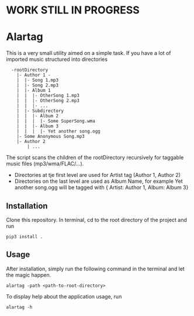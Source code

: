 # WORK STILL IN PROGRESS

# Alartag

This is a very small utility aimed on a simple task.
If you have a lot of imported music structured into directories
```
  -rootDirectory
    |- Author 1 -
    |  |- Song 1.mp3
    |  |- Song 2.mp3
    |  |- Album 1
    |  |  |- OtherSong 1.mp3
    |  |  |- OtherSong 2.mp3
    |  |  |- ...
    |  |- Subdirectory
    |  |  |- Album 2
    |  |  |  |- Some SuperSong.wma
    |  |  |- Album 3
    |  |  |  |- Yet another song.ogg
    |- Some Anonymous Song.mp3
    |- Author 2
        | ...
```

The script scans the children of the rootDirectory recursively for taggable music files (mp3/wma/FLAC/...). 
* Directories at tje first level are used for Artist tag (Author 1, Author 2)
* Directories on the last level are used as Album Name, for example Yet another song.ogg will be tagged with { Artist: Author 1, Album: Album 3}

## Installation
Clone this repository. In terminal, cd to the root directory of the project and run
```
pip3 install .
```

## Usage
After installation, simply run the following command in the terminal and let the magic happen.
```
alartag -path <path-to-root-directory>
```

To display help about the application usage, run
```
alartag -h
```